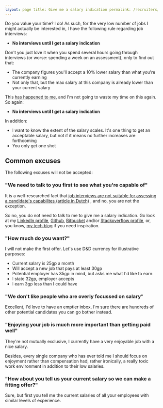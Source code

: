 ```yaml
---
layout: page title: Give me a salary indication permalink: /recruiters/give-me-a-salary-indication
---
```


Do you value your time? I do! As such, for the very low number of jobs I might actually be
interested in, I have the following rule regarding job interviews:

* **No interviews until I get a salary indication**

Don't you just love it when you spend several hours going through interviews (or worse: spending a
week on an assessment), only to find out that:

* The company figures you'll accept a 10% lower salary than what you're currently earning
* Not only that, but the max salary at this company is already lower than your current salary

This [has happened to me](/2019/03/12/tales-from-the-interview.html#the-hurried-startup), and I'm
not going to waste my time on this again. So again:

* **No interviews until I get a salary indication**

In addition: 
* I want to know the extent of the salary scales. It's one thing to get an acceptable
  salary, but not if it means no further increases are forthcoming
* You only get one shot

## Common excuses

The following excuses will not be accepted:

### "We need to talk to you first to see what you're capable of"

It is a well-researched fact
that [job interviews are not suitable for assessing a candidate's capabilites (article in Dutch)](https://decorrespondent.nl/8700/de-slechtste-manier-om-een-goede-werknemer-te-vinden-een-sollicitatiegesprek/346155704400-8e4f5571)
, and no, you are not the exception.

So no, you do not need to talk to me to give me a salary indication. Go look at
my [LinkedIn profile](https://www.linkedin.com/in/jeroen-steenbeeke-1b13676/),
[Github](https://github.com/jsteenbeeke), [Bitbucket](https://bitbucket.org/jsteenbeeke/)
and/or [Stackoverflow profile](https://stackoverflow.com/users/8819761/jeroen-steenbeeke), or, you know, [my tech blog](/) if you
need inspiration.

### "How much do you want?"

I will not make the first offer. Let's use D&D currency for illustrative purposes:

* Current salary is 25gp a month
* Will accept a new job that pays at least 30gp
* Potential employer has 35gp in mind, but asks me what I'd like to earn
* I state 32gp, employer accepts
* I earn 3gp less than I could have

### "We don't like people who are overly focussed on salary"

Excellent, I'd love to have an emptier inbox. I'm sure there are hundreds of other potential candidates
you can go bother instead. 

### "Enjoying your job is much more important than getting paid well"

They're not mutually exclusive, I currently have a very enjoyable job with a nice salary. 

Besides, every single company who has ever told me I should focus on enjoyment rather than compensation
had, rather ironically, a really toxic work environment in addition to their low salaries.

### "How about you tell us your current salary so we can make a fitting offer?"

Sure, but first you tell me the current salaries of all your employees with similar levels of experience.
